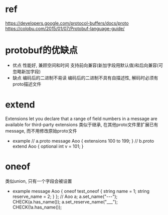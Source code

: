 # ref
https://developers.google.com/protocol-buffers/docs/proto
https://colobu.com/2015/01/07/Protobuf-language-guide/


# protobuf的优缺点
- 优点
性能好, 兼顾空间和时间
支持前向兼容(新加字段用默认值)和后向兼容(可忽略新加字段)
- 缺点
编码后的二进制不易读
编码后的二进制不具有自描述性, 解码时必须有proto描述文件


# extend
Extensions let you declare that a range of field numbers in a message are available for third-party extensions
类似于继承, 在其他proto文件里扩展已有message, 而不用修改原始proto文件
- example
// a.proto
message Aoo {
  extensions 100 to 199;
}
// b.proto
extend Aoo {
  optional int v = 101;
}


# oneof
类似union, 只有一个字段会被设置
- example
message Aoo {
  oneof test_oneof {
    string name = 1;
    string reserve_name = 2;
  }
};
//
Aoo a;
a.set_name("---");
CHECK(a.has_name());
a.set_reserve_name("___");
CHECK(!a.has_name());
